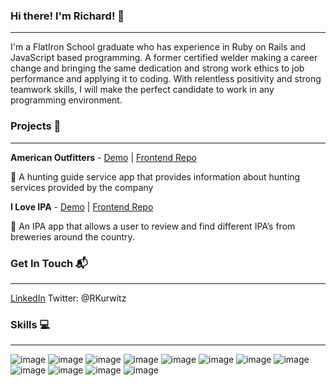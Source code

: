 ### Hi there! I'm Richard! 👋
***

I'm a FlatIron School graduate who has experience in Ruby on Rails and JavaScript based programming. A former certified welder making a career change and bringing the same dedication and strong work ethics to job performance and applying it to coding. With relentless positivity and strong teamwork skills, I will make the perfect candidate to work in any programming environment.

### Projects 📁
***

**American Outfitters** - [Demo](https://loving-shaw-2b2b97.netlify.app/) | [Frontend Repo](https://github.com/kurwitz3/outfitter-frontend)

🐊  A hunting guide service app that provides information about hunting services provided by the company

**I Love IPA** - [Demo](https://wonderful-lamarr-3ee816.netlify.app/) | [Frontend Repo](https://github.com/kurwitz3/I-Love-Ipa-Frontend)

🍺   An IPA app that allows a user to review and find different IPA’s from breweries around the country.

### Get In Touch 📬
***
[LinkedIn](https://www.linkedin.com/in/richard-kurwitz/) 
Twitter: @RKurwitz

### Skills 💻
***
![image](https://img.shields.io/badge/HTML-239120?style=for-the-badge&logo=html5&logoColor=white) ![image](https://img.shields.io/badge/CSS-239120?&style=for-the-badge&logo=css3&logoColor=white) ![image](https://img.shields.io/badge/JavaScript-F7DF1E?style=for-the-badge&logo=javascript&logoColor=black) ![image](https://img.shields.io/badge/Ruby-CC342D?style=for-the-badge&logo=ruby&logoColor=white) ![image](https://img.shields.io/badge/React-20232A?style=for-the-badge&logo=react&logoColor=61DAFB) ![image](https://img.shields.io/badge/Redux-593D88?style=for-the-badge&logo=redux&logoColor=white) ![image](	https://img.shields.io/badge/Ruby_on_Rails-CC0000?style=for-the-badge&logo=ruby-on-rails&logoColor=white) ![image](https://img.shields.io/badge/PostgreSQL-316192?style=for-the-badge&logo=postgresql&logoColor=white) ![image](https://img.shields.io/badge/SQLite-07405E?style=for-the-badge&logo=sqlite&logoColor=white) ![image](	https://img.shields.io/badge/Heroku-430098?style=for-the-badge&logo=heroku&logoColor=white) ![image](https://img.shields.io/badge/Git-F05032?style=for-the-badge&logo=git&logoColor=white) ![image](https://img.shields.io/badge/Visual_Studio_Code-0078D4?style=for-the-badge&logo=visual%20studio%20code&logoColor=white)



